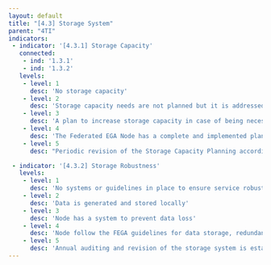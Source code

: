 ```yaml
---
layout: default
title: "[4.3] Storage System"
parent: "4TI"
indicators:
 - indicator: '[4.3.1] Storage Capacity'
   connected:
    - ind: '1.3.1'
    - ind: '1.3.2'
   levels:
    - level: 1
      desc: 'No storage capacity'
    - level: 2
      desc: 'Storage capacity needs are not planned but it is addressed ad hoc if the node has no more storage to provide'
    - level: 3  
      desc: 'A plan to increase storage capacity in case of being necessary is drafted considering the policies by the hosting institution'
    - level: 4
      desc: 'The Federated EGA Node has a complete and implemented plan to increase its capacity when required'
    - level: 5
      desc: "Periodic revision of the Storage Capacity Planning according to utilization KPI's of the Federated EGA Node updating it whenever necessary"

 - indicator: '[4.3.2] Storage Robustness'
   levels:
    - level: 1
      desc: 'No systems or guidelines in place to ensure service robustness'
    - level: 2
      desc: 'Data is generated and stored locally'
    - level: 3  
      desc: 'Node has a system to prevent data loss'
    - level: 4
      desc: 'Node follow the FEGA guidelines for data storage, redundancy and access to avoid data loss'
    - level: 5
      desc: 'Annual auditing and revision of the storage system is established to guarantee the alignment with the FEGA guidelines for data storage'
---
```

